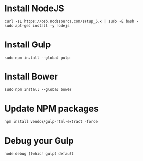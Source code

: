 # Install NodeJS

    curl -sL https://deb.nodesource.com/setup_5.x | sudo -E bash - 
    sudo apt-get install -y nodejs

# Install Gulp  

    sudo npm install --global gulp  

# Install Bower  

    sudo npm install --global bower

# Update NPM packages  

    npm install vendor/gulp-html-extract -force  

# Debug your Gulp  

    node debug $(which gulp) default  


